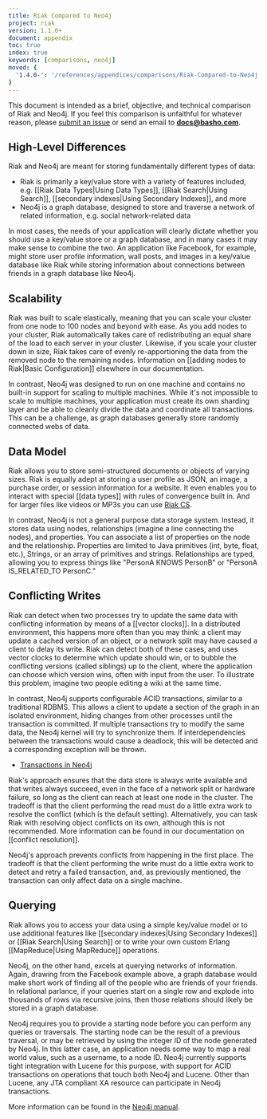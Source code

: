 ```yaml
---
title: Riak Compared to Neo4j
project: riak
version: 1.1.0+
document: appendix
toc: true
index: true
keywords: [comparisons, neo4j]
moved: {
  '1.4.0-': '/references/appendices/comparisons/Riak-Compared-to-Neo4j'
}
---
```


This document is intended as a brief, objective, and technical
comparison of Riak and Neo4j. If you feel this comparison is unfaithful
for whatever reason, please [submit an issue](https://github.com/basho/basho_docs/issues/new)
or send an email to **docs@basho.com**.

## High-Level Differences

Riak and Neo4j are meant for storing fundamentally different types of
data:

* Riak is primarily a key/value store with a variety of features included, e.g. [[Riak Data Types|Using Data Types]], [[Riak Search|Using Search]], [[secondary indexes|Using Secondary Indexes]], and more
* Neo4j is a graph database, designed to store and traverse a network of related information, e.g. social network-related data

In most cases, the needs of your application will clearly dictate
whether you should use a key/value store or a graph database, and in
many cases it may make sense to combine the two. An application like
Facebook, for example, might store user profile information, wall posts,
and images in a key/value database like Riak while storing information
about connections between friends in a graph database like Neo4j.

## Scalability

Riak was built to scale elastically, meaning that you can scale your
cluster from one node to 100 nodes and beyond with ease. As you add
nodes to your cluster, Riak automatically takes care of redistributing
an equal share of the load to each server in your cluster. Likewise, if
you scale your cluster down in size, Riak takes care of evenly
re-apportioning the data from the removed node to the remaining nodes.
Information on [[adding nodes to Riak|Basic Configuration]] elsewhere in
our documentation.

In contrast, Neo4j was designed to run on one machine and contains no
built-in support for scaling to multiple machines. While it's not
impossible to scale to multiple machines, your application must create
its own sharding layer and be able to cleanly divide the data and
coordinate all transactions. This can be a challenge, as graph databases
generally store randomly connected webs of data.

## Data Model

Riak allows you to store semi-structured documents or objects of
varying sizes. Riak is equally adept at storing a user profile as JSON,
an image, a purchase order, or session information for a website. It
even enables you to interact with special [[data types]] with rules of
convergence built in. And for larger files like videos or MP3s you can
use [Riak CS](http://docs.basho.com/riakcs/latest/).

In contrast, Neo4j is not a general purpose data storage system.
Instead, it stores data using nodes, relationships (imagine a line
connecting the nodes), and properties. You can associate a list of
properties on the node and the relationship. Properties are limited to
Java primitives (int, byte, float, etc.), Strings, or an array of
primitives and strings. Relationships are typed, allowing you to express
things like "PersonA KNOWS PersonB" or "PersonA IS_RELATED_TO PersonC."

## Conflicting Writes

Riak can detect when two processes try to update the same data with
conflicting information by means of a [[vector clocks]]. In a
distributed environment, this happens more often than you may think: a
client may update a cached version of an object, or a network split may
have caused a client to delay its write. Riak can detect both of these
cases, and uses vector clocks to determine which update should win, or
to bubble the conflicting versions (called siblings) up to the client,
where the application can choose which version wins, often with input
from the user. To illustrate this problem, imagine two people editing a
wiki at the same time.

In contrast, Neo4j supports configurable ACID transactions, similar to a
traditional RDBMS. This allows a client to update a section of the graph
in an isolated environment, hiding changes from other processes until
the transaction is committed. If multiple transactions try to modify the
same data, the Neo4j kernel will try to synchronize them. If
interdependencies between the transactions would cause a deadlock, this
will be detected and a corresponding exception will be thrown.

* [Transactions in Neo4j](http://docs.neo4j.org/chunked/milestone/transactions.html)

Riak's approach ensures that the data store is always write available
and that writes always succeed, even in the face of a network split or
hardware failure, so long as the client can reach at least one node in
the cluster. The tradeoff is that the client performing the read must do
a little extra work to resolve the conflict (which is the default
setting). Alternatively, you can task Riak with resolving object
conflicts on its own, although this is not recommended. More information
can be found in our documentation on [[conflict resolution]].

Neo4j's approach prevents conflicts from happening in the first place.
The tradeoff is that the client performing the write must do a little
extra work to detect and retry a failed transaction, and, as previously
mentioned, the transaction can only affect data on a single machine.

## Querying

Riak allows you to access your data using a simple key/value model or to
use additional features like [[secondary indexes|Using Secondary Indexes]]
or [[Riak Search|Using Search]] or to write your own custom Erlang
[[MapReduce|Using MapReduce]] operations.

Neo4j, on the other hand, excels at querying networks of information.
Again, drawing from the Facebook example above, a graph database would
make short work of finding all of the people who are friends of your
friends. In relational parlance, if your queries start on a single row
and explode into thousands of rows via recursive joins, then those
relations should likely be stored in a graph database.

Neo4j requires you to provide a starting node before you can perform any
queries or traversals. The starting node can be the result of a previous
traversal, or may be retrieved by using the integer ID of the node
generated by Neo4j. In this latter case, an application needs some way
to map a real world value, such as a username, to a node ID. Neo4j
currently supports tight integration with Lucene for this purpose, with
support for ACID transactions on operations that touch both Neo4j and
Lucene. Other than Lucene, any JTA compliant XA resource can participate
in Neo4j transactions.

More information can be found in the [Neo4j manual](http://docs.neo4j.org).
